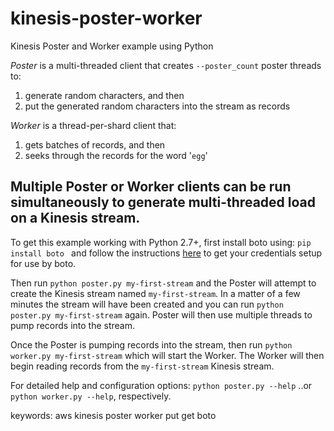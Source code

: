 kinesis-poster-worker
=====================

Kinesis Poster and Worker example using Python

_Poster_ is a multi-threaded client that creates ```--poster_count``` poster 
threads to: 
 1. generate random characters, and then
 2. put the generated random characters into the stream as records

_Worker_ is a thread-per-shard client that:  
 1. gets batches of records, and then
 2. seeks through the records for the word '```egg```'

Multiple Poster or Worker clients can be run simultaneously to generate 
multi-threaded load on a Kinesis stream. 
----
To get this example working with Python 2.7+, first install boto using: 
```pip install boto ``` and follow the instructions [here](http://docs.pythonboto.org/en/latest/getting_started.html#configuring-boto-credentials) to get your credentials setup for use by boto.

Then run ```python poster.py my-first-stream``` and the Poster will attempt 
to create the Kinesis stream named ```my-first-stream```. In a matter of a few
minutes the stream will have been created and you can run 
```python poster.py my-first-stream``` again. Poster will then use multiple 
threads to pump records into the stream.

Once the Poster is pumping records into the stream, then run 
```python worker.py my-first-stream``` which will start the Worker. The Worker 
will then begin reading records from the ```my-first-stream``` Kinesis stream.

For detailed help and configuration options:
```python poster.py --help``` ..or  ```python worker.py --help```, respectively.

keywords: aws kinesis poster worker put get boto